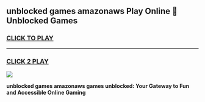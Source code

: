 
## unblocked games amazonaws Play Online 👋 Unblocked Games
<h3>
<a href="https://premium.freeplayer.one?title=unblocked_games_amazonaws&ref=19F">CLICK TO PLAY</a></h3>
<hr>

<h3>
<a href="https://premium.freeplayer.one?title=unblocked_games_amazonaws&ref=19F">CLICK 2 PLAY</a>
  
</h3>

<a href="https://premium.freeplayer.one?title=unblocked_games_amazonaws&ref=19F"><img src="https://clearcache.store/games.png"></a>


**unblocked games amazonaws games unblocked: Your Gateway to Fun and Accessible Online Gaming**
